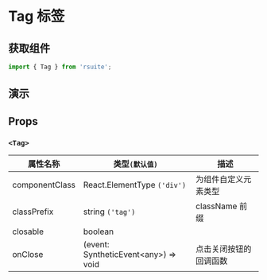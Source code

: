 # Tag 标签 [<i class="icon icon-edit2" ></i>](https://github.com/rsuite/rsuite.github.io/blob/master/src/components/Tag/index.md)

## 获取组件

```js
import { Tag } from 'rsuite';
```

## 演示

<!--{demo}-->

## Props

### `<Tag>`

| 属性名称       | 类型`(默认值)`                             | 描述                   |
| -------------- | ------------------------------------------ | ---------------------- |
| componentClass | React.ElementType `('div')`                | 为组件自定义元素类型   |
| classPrefix    | string `('tag')`                           | className 前缀         |
| closable       | boolean                                    |
| onClose        | (event: SyntheticEvent&lt;any&gt;) => void | 点击关闭按钮的回调函数 |
